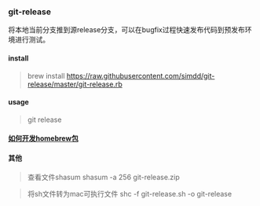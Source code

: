 ### git-release
将本地当前分支推到源release分支，可以在bugfix过程快速发布代码到预发布环境进行测试。

#### install
> brew install https://raw.githubusercontent.com/simdd/git-release/master/git-release.rb

#### usage
> git release

#### [如何开发homebrew包](https://speakerdeck.com/defeated/homebrew-publish-your-first-formula)

#### 其他

> 查看文件shasum
> shasum -a 256 git-release.zip

> 将sh文件转为mac可执行文件
> shc -f git-release.sh -o git-release
